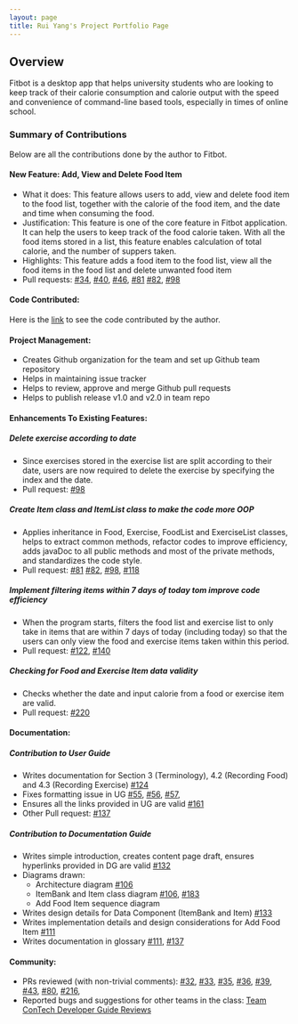 ```yaml
---
layout: page
title: Rui Yang's Project Portfolio Page
---
```


## **Overview**

Fitbot is a desktop app that helps university students who are looking to keep track of their calorie consumption and calorie 
output with the speed and convenience of command-line based tools, especially in times of online school.

### **Summary of Contributions**
Below are all the contributions done by the author to Fitbot.

#### **New Feature**: Add, View and Delete Food Item
- What it does: This feature allows users to add, view and delete food item to the food list, together with the calorie of the food item,
  and the date and time when consuming the food.
- Justification: This feature is one of the core feature in Fitbot application. It can help the users to keep track of the 
  food calorie taken. With all the food items stored in a list, this feature enables calculation of total calorie, and the number
  of suppers taken. 
- Highlights: This feature adds a food item to the food list, view all the food items in the food list and delete unwanted food item
- Pull requests: [#34](https://github.com/AY2122S1-CS2113T-F14-2/tp/pull/34), [#40](https://github.com/AY2122S1-CS2113T-F14-2/tp/pull/40), 
  [#46](https://github.com/AY2122S1-CS2113T-F14-2/tp/pull/46), [#81](https://github.com/AY2122S1-CS2113T-F14-2/tp/pull/81)
  [#82](https://github.com/AY2122S1-CS2113T-F14-2/tp/pull/82), [#98](https://github.com/AY2122S1-CS2113T-F14-2/tp/pull/98)

#### **Code Contributed**:
Here is the [link](https://nus-cs2113-ay2122s1.github.io/tp-dashboard/?search=&sort=groupTitle&sortWithin=title&since=2021-09-25&timeframe=commit&mergegroup=&groupSelect=groupByRepos&breakdown=false&tabOpen=true&tabType=authorship&tabAuthor=tryyang2001&tabRepo=AY2122S1-CS2113T-F14-2%2Ftp%5Bmaster%5D&authorshipIsMergeGroup=false&authorshipFileTypes=docs~functional-code~test-code~other&authorshipIsBinaryFileTypeChecked=false) 
to see the code contributed by the author. 

#### **Project Management**:
- Creates Github organization for the team and set up Github team repository
- Helps in maintaining issue tracker
- Helps to review, approve and merge Github pull requests
- Helps to publish release v1.0 and v2.0 in team repo

#### **Enhancements To Existing Features**:
##### **Delete exercise according to date**
- Since exercises stored in the exercise list are split according to their date, users are now required to delete the exercise
  by specifying the index and the date.
- Pull request: [#98](https://github.com/AY2122S1-CS2113T-F14-2/tp/pull/98)

##### **Create Item class and ItemList class to make the code more OOP**
- Applies inheritance in Food, Exercise, FoodList and ExerciseList classes, helps to extract common methods, refactor 
  codes to improve efficiency, adds javaDoc to all public methods and most of the private methods, and standardizes the 
  code style.
- Pull request: [#81](https://github.com/AY2122S1-CS2113T-F14-2/tp/pull/81)
  [#82](https://github.com/AY2122S1-CS2113T-F14-2/tp/pull/82), [#98](https://github.com/AY2122S1-CS2113T-F14-2/tp/pull/98), [#118](https://github.com/AY2122S1-CS2113T-F14-2/tp/pull/118)

##### **Implement filtering items within 7 days of today tom improve code efficiency**
- When the program starts, filters the food list and exercise list to only take in items that are within 7 days of today (including today)
  so that the users can only view the food and exercise items taken within this period. 
- Pull request: [#122](https://github.com/AY2122S1-CS2113T-F14-2/tp/pull/122), [#140](https://github.com/AY2122S1-CS2113T-F14-2/tp/pull/140)

##### **Checking for Food and Exercise Item data validity**
- Checks whether the date and input calorie from a food or exercise item are valid.
- Pull request: [#220](https://github.com/AY2122S1-CS2113T-F14-2/tp/pull/220)

#### **Documentation**:
##### **Contribution to User Guide**
- Writes documentation for Section 3 (Terminology), 4.2 (Recording Food) and 4.3 (Recording Exercise) [#124](https://github.com/AY2122S1-CS2113T-F14-2/tp/pull/124)
- Fixes formatting issue in UG [#55](https://github.com/AY2122S1-CS2113T-F14-2/tp/pull/55), [#56](https://github.com/AY2122S1-CS2113T-F14-2/tp/pull/56), [#57](https://github.com/AY2122S1-CS2113T-F14-2/tp/pull/57),
- Ensures all the links provided in UG are valid [#161](https://github.com/AY2122S1-CS2113T-F14-2/tp/pull/161)
- Other Pull request: [#137](https://github.com/AY2122S1-CS2113T-F14-2/tp/pull/137)

##### **Contribution to Documentation Guide**
- Writes simple introduction, creates content page draft, ensures hyperlinks provided in DG are valid [#132](https://github.com/AY2122S1-CS2113T-F14-2/tp/pull/132)
- Diagrams drawn:
  - Architecture diagram [#106](https://github.com/AY2122S1-CS2113T-F14-2/tp/pull/106)
  - ItemBank and Item class diagram [#106](https://github.com/AY2122S1-CS2113T-F14-2/tp/pull/106), [#183](https://github.com/AY2122S1-CS2113T-F14-2/tp/pull/183)
  - Add Food Item sequence diagram
- Writes design details for Data Component (ItemBank and Item) [#133](https://github.com/AY2122S1-CS2113T-F14-2/tp/pull/133)
- Writes implementation details and design considerations for Add Food Item [#111](https://github.com/AY2122S1-CS2113T-F14-2/tp/pull/111)
- Writes documentation in glossary [#111](https://github.com/AY2122S1-CS2113T-F14-2/tp/pull/111), [#137](https://github.com/AY2122S1-CS2113T-F14-2/tp/pull/137)

#### **Community**:
- PRs reviewed (with non-trivial comments): [#32](https://github.com/AY2122S1-CS2113T-F14-2/tp/pull/32), [#33](https://github.com/AY2122S1-CS2113T-F14-2/tp/pull/33), [#35](https://github.com/AY2122S1-CS2113T-F14-2/tp/pull/35), [#36](https://github.com/AY2122S1-CS2113T-F14-2/tp/pull/36), [#39](https://github.com/AY2122S1-CS2113T-F14-2/tp/pull/39), [#43](https://github.com/AY2122S1-CS2113T-F14-2/tp/pull/43), [#80](https://github.com/AY2122S1-CS2113T-F14-2/tp/pull/80), [#216](https://github.com/AY2122S1-CS2113T-F14-2/tp/pull/216),
- Reported bugs and suggestions for other teams in the class: [Team ConTech Developer Guide Reviews](https://github.com/nus-cs2113-AY2122S1/tp/pull/24)